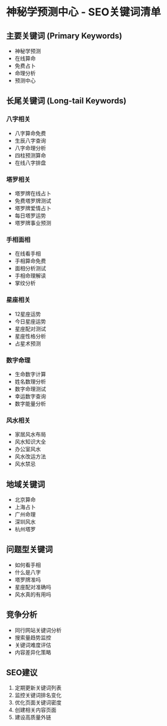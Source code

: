 # 神秘学预测中心 - SEO关键词清单

## 主要关键词 (Primary Keywords)
- 神秘学预测
- 在线算命
- 免费占卜
- 命理分析
- 预测中心

## 长尾关键词 (Long-tail Keywords)

### 八字相关
- 八字算命免费
- 生辰八字查询
- 八字命理分析
- 四柱预测算命
- 在线八字排盘

### 塔罗相关
- 塔罗牌在线占卜
- 免费塔罗牌测试
- 塔罗牌爱情占卜
- 每日塔罗运势
- 塔罗牌事业预测

### 手相面相
- 在线看手相
- 手相算命免费
- 面相分析测试
- 手相命理解读
- 掌纹分析

### 星座相关
- 12星座运势
- 今日星座运势
- 星座配对测试
- 星座性格分析
- 占星术预测

### 数字命理
- 生命数字计算
- 姓名数理分析
- 数字命理测试
- 幸运数字查询
- 数字能量分析

### 风水相关
- 家居风水布局
- 风水知识大全
- 办公室风水
- 风水改运方法
- 风水禁忌

## 地域关键词
- 北京算命
- 上海占卜
- 广州命理
- 深圳风水
- 杭州塔罗

## 问题型关键词
- 如何看手相
- 什么是八字
- 塔罗牌准吗
- 星座配对准确吗
- 风水真的有用吗

## 竞争分析
- 同行网站关键词分析
- 搜索量趋势监控
- 关键词难度评估
- 内容差异化策略

## SEO建议
1. 定期更新关键词列表
2. 监控关键词排名变化
3. 优化页面关键词密度
4. 创建相关内容页面
5. 建设高质量外链
